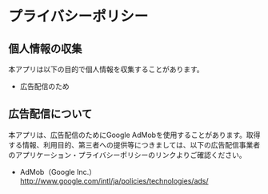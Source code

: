 # プライバシーポリシー

## 個人情報の収集

本アプリは以下の目的で個人情報を収集することがあります。

- 広告配信のため

## 広告配信について

本アプリは、広告配信のためにGoogle AdMobを使用することがあります。取得する情報、利用目的、第三者への提供等につきましては、以下の広告配信事業者のアプリケーション・プライバシーポリシーのリンクよりご確認ください。

- AdMob（Google Inc.）http://www.google.com/intl/ja/policies/technologies/ads/
